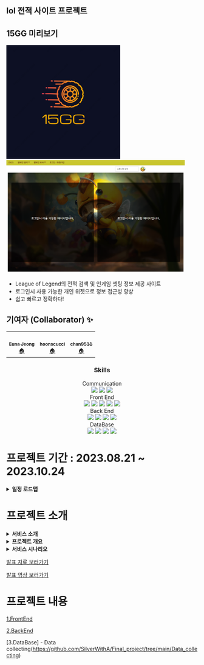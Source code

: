 ## lol 전적 사이트 프로젝트

<h2> 15GG 미리보기 </h2>
<div>
<img src ="./IMG/15gg 로고.png" width="300px">
<img src ="./IMG/화면캡쳐.png" width="470px">
</div>
<div>
	<ul>
		<li>
			League of Legend의 전적 검색 및 인게임 셋팅 정보 제공 사이트
		</li>
		<li>
			로그인시 사용 가능한 개인 위젯으로 정보 접근성 향상
		</li>
		<li>
			쉽고 빠르고 정확하다!
		</li>
	</ul>
</div>

<h2>기여자 (Collaborator) ✨</h2>
<table align="center">
  <tr>
    <td align="center">
      <a href="https://github.com/SilverWithA">
        <img src="https://avatars.githubusercontent.com/u/92441328?v=4"width="100px;" alt=""/>
        <br />
        <sub>
          <b>Euna Jeong</b>
        </sub>
      </a>
      <br />
      <a href="https://github.com/SilverWithA" title="Code">🏠</a>
    </td>
    <td align="center">
      <a href="https://github.com/Hoonscucci">
        <img src="https://avatars.githubusercontent.com/u/132039559?v=4" width="100px;" alt=""/>
        <br />
        <sub>
          <b>hoonscucci</b>
        </sub>
      </a>
      <br/>
      <a href="https://github.com/Hoonscucci" title="Code">🏠</a>
    </td>
    <td align="center">
      <a href="https://github.com/chan9511">
        <img src="https://avatars.githubusercontent.com/u/131934006?v=4"width="100px;" alt=""/>
        <br />
        <sub>
          <b>chan9511</b>
        </sub>
      </a>
      <br />
      <a href="https://github.com/chan9511" title="Code">🏠</a>
    </td>
  </tr>
</table>




<div align=center><h3>Skills</h1></div>
<div align=center>
	<div align=center><a>Communication<a></div>
	<img src ="https://img.shields.io/badge/Slack-4A154B?style=flat&logo=slack&logoColor=white" />
	<img src ="https://img.shields.io/badge/GitHub-100000?style=flat&logo=github&logoColor=white" />
	<img src ="https://img.shields.io/badge/confluence-%23172BF4.svg?style=flat&logo=confluence&logoColor=white" />
	<div align=center><a>Front End<a></div>
	<img src="https://img.shields.io/badge/HTML5-E34F26?style=flat&logo=HTML5&logoColor=white" />
	<img src="https://img.shields.io/badge/CSS3-1572B6?style=flat&logo=CSS3&logoColor=white" />
	<img src ="https://img.shields.io/badge/npm-CB3837?style=flat&logo=npm&logoColor=white" />
	<img src ="https://img.shields.io/badge/JavaScript-F7DF1E?style=flate&logo=JavaScript&logoColor=white" />
	<img src ="https://img.shields.io/badge/React-20232A?style=flate&logo=react&logoColor=61DAFB" />
 	<div align=center><a>Back End<a></div>
	<img src ="https://img.shields.io/badge/Java-007396?style=flat&logo=Java&logoColor=white" />
	<img src ="https://img.shields.io/badge/Springboot-6DB33F?style=flat&logo=spring&logoColor=white" />
 	<img src ="https://img.shields.io/badge/Amazon_AWS-232F3E?style=flat&logo=amazon-aws&logoColor=white" />
 	<img src ="https://img.shields.io/badge/Postman-FF6C37?style=flat&logo=postman&logoColor=white" />
 	<div align=center><a>DataBase<a></div>
	<img src ="https://img.shields.io/badge/MySQL-00000F?style=flat&logo=mysql&logoColor=white" />
	<img src ="https://img.shields.io/badge/MongoDB-4EA94B?style=flat&logo=mongodb&logoColor=white" />
	<img src ="https://img.shields.io/badge/Python-3776AB?style=flat&logo=python&logoColor=white" />
	<img src ="https://img.shields.io/badge/Airflow-017CEE?style=flat&logo=Apache%20Airflow&logoColor=white" />
</div>

<h1>프로젝트 기간 : 2023.08.21 ~ 2023.10.24</h1>
<details>
	<summary><b>일정 로드맵</b></summary>
	  <div markdown="1">
		  <ul>
		<img src ="./IMG/로드맵.png">
		  </ul>
</div>
</details>

<h1>프로젝트 소개</h1>

<details>
	<summary><b>서비스 소개</b></summary>

* 대부분의 게이머들은 전적을 검색합니다. 
* 월간 최대 트래픽 3700만 규모인 전적검색 사이트도 존재하기 때문에 절대 무시할수 없는 수준이 되었습니다.
* 각각의 사이트마다 특징들이 있지만 공통적인 특징으로 데이터에 접근이 느리다는 단점이 존재 합니다.
* 이러한 타 사이트들의 단점을 보완하여 클릭수를 줄여 빠르고 원하는 데이터를 쉽게 접할 수 있는 전적검색 사이트를 만들었습니다.
</details>


	
<details>
	<summary><b>프로젝트 개요</b></summary>
	  <div markdown="1">
		  <br>
		  <ul>
		<img src ="./IMG/개요.png">
			  <li>
				실제 사용자의 불편함이 서비스 개요의 시발점이 되었습니다.
			  </li>
			  <li>
				게임 이용 초기 설정시 빠르고 정확한 데이터 전달이 프로젝트의 큰 레이아웃이 되었습니다.
			  </li>
		  </ul>
</div>
</details>

<details>
	<summary><b>서비스 시나리오</b></summary>
	  <div markdown="1">
		  <br>
		  <ul>
		<img src ="./IMG/서비스 시나리오.png">
			  <li>
				  기존 정보 제공 사이트의 경우 방대한 정보로 인하여 페이지 이동이 잦아 정보 확인에 불편함이 존재합니다.
			  </li>
			  <li>
				  이러한 불편함을 최소화 하고자 로그인시 개인 설정이 유지 가능한 위젯 페이지를 만들기로 하였습니다.
			  </li>
		  </ul>
</div>
</details>

[발표 자료 보러가기](./IMG/Final_Project_ppt_복사본.pdf)

[발표 영상 보러가기](https://www.youtube.com/watch?v=qtjvRxQwo7I)

<h1>프로젝트 내용</h1>

[1.FrontEnd](https://github.com/chan9511/front)

[2.BackEnd](https://github.com/Hoonscucci/FinalProjectBackEnd)

[3.DataBase] - Data collecting(https://github.com/SilverWithA/Final_project/tree/main/Data_collecting)
